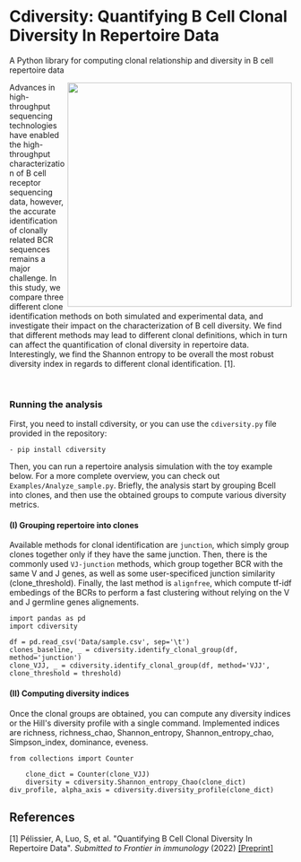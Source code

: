 # Cdiversity: Quantifying B Cell Clonal Diversity In Repertoire Data
A Python library for computing clonal relationship and diversity in B cell repertoire data

<img align="right" src="https://raw.githubusercontent.com/Aurelien-Pelissier/cdiversity/master/Images/dprofile.png" width=400>
Advances in high-throughput sequencing technologies have enabled the high-throughput characterization of B cell receptor sequencing data, however, the accurate identification of clonally related BCR sequences remains a major challenge. In this study, we compare three different clone identification methods on both simulated and experimental data, and investigate their impact on the characterization of B cell diversity. We find that different methods may lead to different clonal definitions, which in turn can affect the quantification of clonal diversity in repertoire data. Interestingly, we find the Shannon entropy to be overall the most robust diversity index in regards to different clonal identification. [1].

&nbsp;



        
        
### Running the analysis

First, you need to install cdiversity, or you can use the `cdiversity.py` file provided in the repository:

	- pip install cdiversity
	
	
Then, you can run a repertoire analysis simulation with the toy example below. For a more complete overview, you can check out `Examples/Analyze_sample.py`.
Briefly, the analysis start by grouping Bcell into clones, and then use the obtained groups to compute various diversity metrics.

#### (I) Grouping repertoire into clones

Available methods for clonal identification are `junction`, which simply group clones together only if they have the same junction. Then, there is the commonly used `VJ-junction` methods, which group together BCR with the same V and J genes, as well as some user-specificed junction similarity (clone_threshold). Finally, the last method is `alignfree`, which compute tf-idf embedings of the BCRs to perform a fast clustering without relying on the V and J germline genes alignements.
	

	import pandas as pd
	import cdiversity

	df = pd.read_csv('Data/sample.csv', sep='\t') 
	clones_baseline, _ = cdiversity.identify_clonal_group(df, method='junction')
	clone_VJJ, _ = cdiversity.identify_clonal_group(df, method='VJJ', clone_threshold = threshold)
	


#### (II) Computing diversity indices
Once the clonal groups are obtained, you can compute any diversity indices or the Hill's diversity profile with a single command.
Implemented indices are richness, richness_chao, Shannon_entropy, Shannon_entropy_chao, Simpson_index, dominance, eveness.

	from collections import Counter
	
    	clone_dict = Counter(clone_VJJ)
    	diversity = cdiversity.Shannon_entropy_Chao(clone_dict)
	div_profile, alpha_axis = cdiversity.diversity_profile(clone_dict)



## References

[1] Pélissier, A, Luo, S, et al. "Quantifying B Cell Clonal Diversity In Repertoire Data". *Submitted to Frontier in immunology* (2022) [[Preprint]](https://www.biorxiv.org/content/10.1101/2022.12.12.520133)
